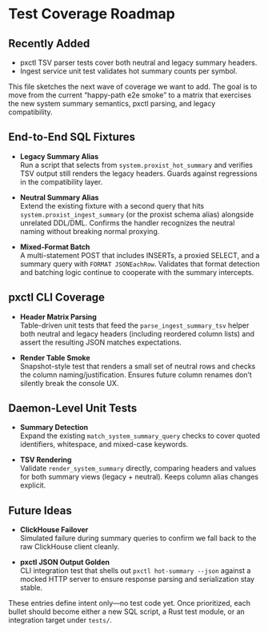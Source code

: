 # Test Coverage Roadmap

## Recently Added

- pxctl TSV parser tests cover both neutral and legacy summary headers.
- Ingest service unit test validates hot summary counts per symbol.

This file sketches the next wave of coverage we want to add. The goal is to move
from the current “happy-path e2e smoke” to a matrix that exercises the new
system summary semantics, pxctl parsing, and legacy compatibility.

## End-to-End SQL Fixtures

- **Legacy Summary Alias**  
  Run a script that selects from `system.proxist_hot_summary` and verifies TSV
  output still renders the legacy headers. Guards against regressions in the
  compatibility layer.

- **Neutral Summary Alias**  
  Extend the existing fixture with a second query that hits `system.proxist_ingest_summary`
  (or the proxist schema alias) alongside unrelated DDL/DML. Confirms the handler
  recognizes the neutral naming without breaking normal proxying.

- **Mixed-Format Batch**  
  A multi-statement POST that includes INSERTs, a proxied SELECT, and a summary
  query with `FORMAT JSONEachRow`. Validates that format detection and batching
  logic continue to cooperate with the summary intercepts.

## pxctl CLI Coverage

- **Header Matrix Parsing**  
  Table-driven unit tests that feed the `parse_ingest_summary_tsv` helper both
  neutral and legacy headers (including reordered column lists) and assert the
  resulting JSON matches expectations.

- **Render Table Smoke**  
  Snapshot-style test that renders a small set of neutral rows and checks the
  column naming/justification. Ensures future column renames don’t silently
  break the console UX.

## Daemon-Level Unit Tests

- **Summary Detection**  
  Expand the existing `match_system_summary_query` checks to cover quoted
  identifiers, whitespace, and mixed-case keywords.

- **TSV Rendering**  
  Validate `render_system_summary` directly, comparing headers and values for
  both summary views (legacy + neutral). Keeps column alias changes explicit.

## Future Ideas

- **ClickHouse Failover**  
  Simulated failure during summary queries to confirm we fall back to the raw
  ClickHouse client cleanly.

- **pxctl JSON Output Golden**  
  CLI integration test that shells out `pxctl hot-summary --json` against a
  mocked HTTP server to ensure response parsing and serialization stay stable.

These entries define intent only—no test code yet. Once prioritized, each bullet
should become either a new SQL script, a Rust test module, or an integration
target under `tests/`.
